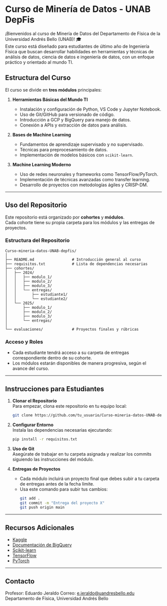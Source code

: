 
# Curso de Minería de Datos - UNAB DepFis

¡Bienvenidos al curso de Minería de Datos del Departamento de Física de la Universidad Andrés Bello (UNAB)! 🎓  
Este curso está diseñado para estudiantes de último año de Ingeniería Física que buscan desarrollar habilidades en herramientas y técnicas de análisis de datos, ciencia de datos e ingeniería de datos, con un enfoque práctico y orientado al mundo TI.

## **Estructura del Curso**

El curso se divide en **tres módulos** principales:  

1. **Herramientas Básicas del Mundo TI**  
   - Instalación y configuración de Python, VS Code y Jupyter Notebook.
   - Uso de Git/GitHub para versionado de código.
   - Introducción a GCP y BigQuery para manejo de datos.
   - Conexión a APIs y extracción de datos para análisis.

2. **Bases de Machine Learning**  
   - Fundamentos de aprendizaje supervisado y no supervisado.
   - Técnicas para preprocesamiento de datos.
   - Implementación de modelos básicos con `scikit-learn`.

3. **Machine Learning Moderno**  
   - Uso de redes neuronales y frameworks como TensorFlow/PyTorch.
   - Implementación de técnicas avanzadas como transfer learning.
   - Desarrollo de proyectos con metodologías ágiles y CRISP-DM.

---

## **Uso del Repositorio**

Este repositorio está organizado por **cohortes** y **módulos**.  
Cada cohorte tiene su propia carpeta para los módulos y las entregas de proyectos.  

### Estructura del Repositorio
```
Curso-mineria-datos-UNAB-depfis/
│
├── README.md                 # Introducción general al curso
├── requisitos.txt            # Lista de dependencias necesarias
├── cohortes/
│   ├── 2024/
│   │   ├── modulo_1/
│   │   ├── modulo_2/
│   │   ├── modulo_3/
│   │   └── entregas/
│   │       ├── estudiante1/
│   │       └── estudiante2/
│   └── 2025/
│       ├── modulo_1/
│       ├── modulo_2/
│       ├── modulo_3/
│       └── entregas/
│
└── evaluaciones/             # Proyectos finales y rúbricas
```

### Acceso y Roles  
- Cada estudiante tendrá acceso a su carpeta de entregas correspondiente dentro de su cohorte.  
- Los módulos estarán disponibles de manera progresiva, según el avance del curso.

---

## **Instrucciones para Estudiantes**

1. **Clonar el Repositorio**  
   Para empezar, clona este repositorio en tu equipo local:  
   ```bash
   git clone https://github.com/tu_usuario/Curso-mineria-datos-UNAB-depfis.git
   ```

2. **Configurar Entorno**  
   Instala las dependencias necesarias ejecutando:
   ```bash
   pip install -r requisitos.txt
   ```

3. **Uso de Git**  
   Asegúrate de trabajar en tu carpeta asignada y realizar los commits siguiendo las instrucciones del módulo.  

4. **Entregas de Proyectos**  
   - Cada módulo incluirá un proyecto final que debes subir a tu carpeta de entregas antes de la fecha límite.  
   - Usa este comando para subir tus cambios:
     ```bash
     git add .
     git commit -m "Entrega del proyecto X"
     git push origin main
     ```

---

## **Recursos Adicionales**

- [Kaggle](https://www.kaggle.com)  
- [Documentación de BigQuery](https://cloud.google.com/bigquery/docs)  
- [Scikit-learn](https://scikit-learn.org/stable/)  
- [TensorFlow](https://www.tensorflow.org/)  
- [PyTorch](https://pytorch.org/)  

---

## **Contacto**

Profesor: Eduardo Jeraldo
Correo: e.jeraldo@uandresbello.edu
Departamento de Física, Universidad Andrés Bello  
